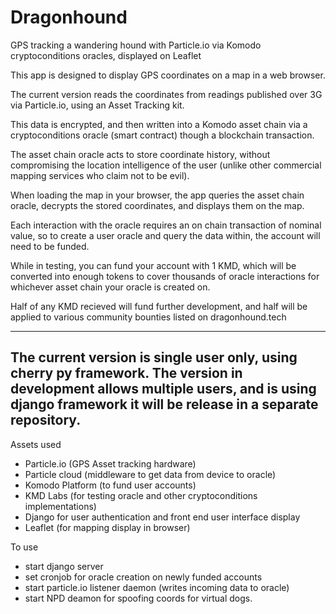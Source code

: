 # Dragonhound
GPS tracking a wandering hound with Particle.io via Komodo cryptoconditions oracles, displayed on Leaflet


This app is designed to display GPS coordinates on a map in a web browser. 

The current version reads the coordinates from readings published over 3G via Particle.io, using an Asset Tracking kit.

This data is encrypted, and then written into a Komodo asset chain via a cryptoconditions oracle (smart contract) though a blockchain transaction.

The asset chain oracle acts to store coordinate history, without compromising the location intelligence of the user (unlike other commercial mapping services who claim not to be evil).

When loading the map in your browser, the app queries the asset chain oracle, decrypts the stored coordinates, and displays them on the map.

Each interaction with the oracle requires an on chain transaction of nominal value, so to create a user oracle and query the data within, the account will need to be funded.

While in testing, you can fund your account with 1 KMD, which will be converted into enough tokens to cover thousands of oracle interactions for whichever asset chain your oracle is created on.

Half of any KMD recieved will fund further development, and half will be applied to various community bounties listed on dragonhound.tech

---------------------------------------------------
The current version is single user only, using cherry py framework. 
The version in development allows multiple users, and is using django framework it will be release in a separate repository.
---------------------------------------------------

Assets used
- Particle.io (GPS Asset tracking hardware)
- Particle cloud (middleware to get data from device to oracle)
- Komodo Platform (to fund user accounts)
- KMD Labs (for testing oracle and other cryptoconditions implementations)
- Django for user authentication and front end user interface display
- Leaflet (for mapping display in browser)

To use
- start django server
- set cronjob for oracle creation on newly funded accounts
- start particle.io listener daemon (writes incoming data to oracle)
- start NPD deamon for spoofing coords for virtual dogs.
